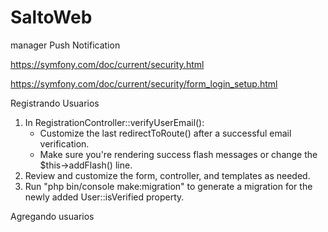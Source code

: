 # SaltoWeb
manager Push Notification

https://symfony.com/doc/current/security.html

https://symfony.com/doc/current/security/form_login_setup.html

Registrando Usuarios
1) In RegistrationController::verifyUserEmail():
    * Customize the last redirectToRoute() after a successful email verification.
    * Make sure you're rendering success flash messages or change the $this->addFlash() line.
2) Review and customize the form, controller, and templates as needed.
3) Run "php bin/console make:migration" to generate a migration for the newly added User::isVerified property.

Agregando usuarios 
